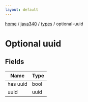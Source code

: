 ```yaml
---
layout: default
---
```


[home](/)  /  [java340](/protocol/java340)  /  [types](/protocol/java340/types)  /  optional-uuid

# Optional uuid

## Fields

Name | Type
---|---
has uuid | bool
uuid | uuid
